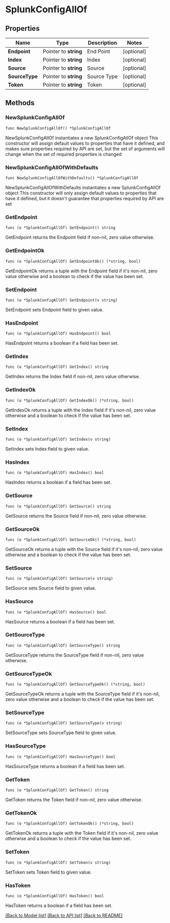 # SplunkConfigAllOf

## Properties

Name | Type | Description | Notes
------------ | ------------- | ------------- | -------------
**Endpoint** | Pointer to **string** | End Point | [optional] 
**Index** | Pointer to **string** | Index | [optional] 
**Source** | Pointer to **string** | Source | [optional] 
**SourceType** | Pointer to **string** | Source Type | [optional] 
**Token** | Pointer to **string** | Token | [optional] 

## Methods

### NewSplunkConfigAllOf

`func NewSplunkConfigAllOf() *SplunkConfigAllOf`

NewSplunkConfigAllOf instantiates a new SplunkConfigAllOf object
This constructor will assign default values to properties that have it defined,
and makes sure properties required by API are set, but the set of arguments
will change when the set of required properties is changed

### NewSplunkConfigAllOfWithDefaults

`func NewSplunkConfigAllOfWithDefaults() *SplunkConfigAllOf`

NewSplunkConfigAllOfWithDefaults instantiates a new SplunkConfigAllOf object
This constructor will only assign default values to properties that have it defined,
but it doesn't guarantee that properties required by API are set

### GetEndpoint

`func (o *SplunkConfigAllOf) GetEndpoint() string`

GetEndpoint returns the Endpoint field if non-nil, zero value otherwise.

### GetEndpointOk

`func (o *SplunkConfigAllOf) GetEndpointOk() (*string, bool)`

GetEndpointOk returns a tuple with the Endpoint field if it's non-nil, zero value otherwise
and a boolean to check if the value has been set.

### SetEndpoint

`func (o *SplunkConfigAllOf) SetEndpoint(v string)`

SetEndpoint sets Endpoint field to given value.

### HasEndpoint

`func (o *SplunkConfigAllOf) HasEndpoint() bool`

HasEndpoint returns a boolean if a field has been set.

### GetIndex

`func (o *SplunkConfigAllOf) GetIndex() string`

GetIndex returns the Index field if non-nil, zero value otherwise.

### GetIndexOk

`func (o *SplunkConfigAllOf) GetIndexOk() (*string, bool)`

GetIndexOk returns a tuple with the Index field if it's non-nil, zero value otherwise
and a boolean to check if the value has been set.

### SetIndex

`func (o *SplunkConfigAllOf) SetIndex(v string)`

SetIndex sets Index field to given value.

### HasIndex

`func (o *SplunkConfigAllOf) HasIndex() bool`

HasIndex returns a boolean if a field has been set.

### GetSource

`func (o *SplunkConfigAllOf) GetSource() string`

GetSource returns the Source field if non-nil, zero value otherwise.

### GetSourceOk

`func (o *SplunkConfigAllOf) GetSourceOk() (*string, bool)`

GetSourceOk returns a tuple with the Source field if it's non-nil, zero value otherwise
and a boolean to check if the value has been set.

### SetSource

`func (o *SplunkConfigAllOf) SetSource(v string)`

SetSource sets Source field to given value.

### HasSource

`func (o *SplunkConfigAllOf) HasSource() bool`

HasSource returns a boolean if a field has been set.

### GetSourceType

`func (o *SplunkConfigAllOf) GetSourceType() string`

GetSourceType returns the SourceType field if non-nil, zero value otherwise.

### GetSourceTypeOk

`func (o *SplunkConfigAllOf) GetSourceTypeOk() (*string, bool)`

GetSourceTypeOk returns a tuple with the SourceType field if it's non-nil, zero value otherwise
and a boolean to check if the value has been set.

### SetSourceType

`func (o *SplunkConfigAllOf) SetSourceType(v string)`

SetSourceType sets SourceType field to given value.

### HasSourceType

`func (o *SplunkConfigAllOf) HasSourceType() bool`

HasSourceType returns a boolean if a field has been set.

### GetToken

`func (o *SplunkConfigAllOf) GetToken() string`

GetToken returns the Token field if non-nil, zero value otherwise.

### GetTokenOk

`func (o *SplunkConfigAllOf) GetTokenOk() (*string, bool)`

GetTokenOk returns a tuple with the Token field if it's non-nil, zero value otherwise
and a boolean to check if the value has been set.

### SetToken

`func (o *SplunkConfigAllOf) SetToken(v string)`

SetToken sets Token field to given value.

### HasToken

`func (o *SplunkConfigAllOf) HasToken() bool`

HasToken returns a boolean if a field has been set.


[[Back to Model list]](../README.md#documentation-for-models) [[Back to API list]](../README.md#documentation-for-api-endpoints) [[Back to README]](../README.md)


